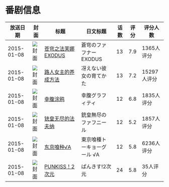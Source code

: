 # 番剧信息

|放送日期|封面|标题|日文标题|话数|评分|评分人数|
|---|---|---|---|---|---|---|
|2015-01-08|![封面](https://lain.bgm.tv/pic/cover/c/c0/98/60901_X9O9i.jpg)|[苍穹之法芙娜 EXODUS](https://bangumi.tv/subject/60901)|蒼穹のファフナー EXODUS|13|7.9|1365人评分|
|2015-01-08|![封面](https://lain.bgm.tv/pic/cover/c/6b/01/100403_R8KN2.jpg)|[路人女主的养成方法](https://bangumi.tv/subject/100403)|冴えない彼女の育てかた|13|7.2|15297人评分|
|2015-01-08|![封面](https://lain.bgm.tv/pic/cover/c/58/e7/105969_ztS2V.jpg)|[幸腹涂鸦](https://bangumi.tv/subject/105969)|幸腹グラフィティ|12|6.8|1835人评分|
|2015-01-08|![封面](https://lain.bgm.tv/pic/cover/c/ef/67/106981_yuyn8.jpg)|[铳皇无尽的法夫纳](https://bangumi.tv/subject/106981)|銃皇無尽のファフニール|12|5.2|1857人评分|
|2015-01-08|![封面](https://lain.bgm.tv/pic/cover/c/32/73/115292_RnE82.jpg)|[东京喰种√A](https://bangumi.tv/subject/115292)|東京喰種トーキョーグール √A|12|5.8|6236人评分|
|2015-01-08|![封面](https://lain.bgm.tv/pic/cover/c/f0/77/116867_94tNh.jpg)|[PUNKISS！2次元](https://bangumi.tv/subject/116867)|ぱんきす!2次元|24|5.8|35人评分|
